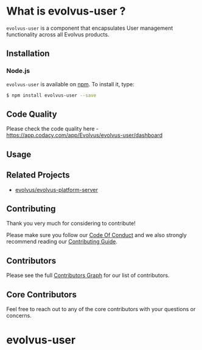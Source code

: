 # What is evolvus-user ?

`evolvus-user` is a component that encapsulates User management functionality across all Evolvus products.

## Installation

### Node.js
`evolvus-user` is available on [npm](http://npmjs.org). To install it, type:

```bash
$ npm install evolvus-user --save
```

## Code Quality
Please check the code quality here - https://app.codacy.com/app/Evolvus/evolvus-user/dashboard
## Usage


## Related Projects
- [evolvus/evolvus-platform-server](https://github.com/Evolvus/evolvus-platform-server)

## Contributing
Thank you very much for considering to contribute!

Please make sure you follow our [Code Of Conduct](CODE_OF_CONDUCT.md) and we also strongly recommend reading our [Contributing Guide](CONTRIBUTING.md).


## Contributors

Please see the full [Contributors Graph](https://github.com/evolvus/evolvus-user/graphs/contributors) for our list of contributors.

## Core Contributors

Feel free to reach out to any of the core contributors with your questions or
concerns.
# evolvus-user
